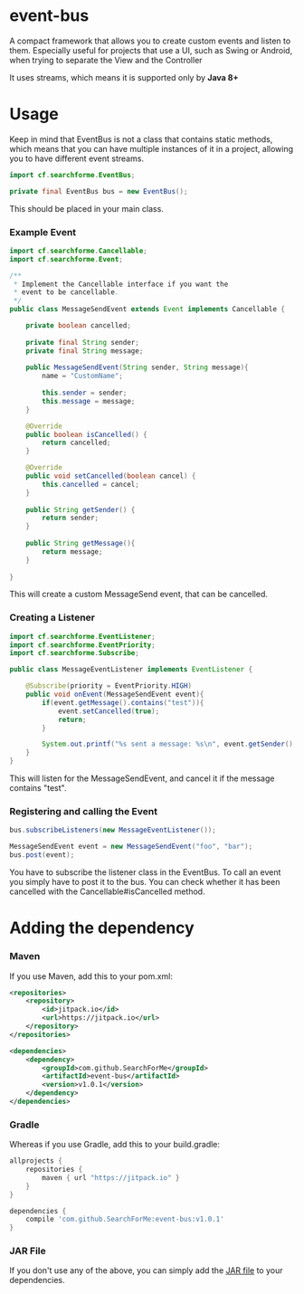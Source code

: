 # event-bus

A compact framework that allows you to create custom events and listen to them.
Especially useful for projects that use a UI, such as Swing or Android, when trying to
separate the View and the Controller

It uses streams, which means it is supported only by **Java 8+**
# Usage

Keep in mind that EventBus is not a class that contains static methods, which means that
you can have multiple instances of it in a project, allowing you to have different event streams. 

```java
import cf.searchforme.EventBus;

private final EventBus bus = new EventBus();
```
This should be placed in your main class.

### Example Event

```java
import cf.searchforme.Cancellable;
import cf.searchforme.Event;

/**
 * Implement the Cancellable interface if you want the
 * event to be cancellable.
 */
public class MessageSendEvent extends Event implements Cancellable {

    private boolean cancelled;
    
    private final String sender;
    private final String message;
    
    public MessageSendEvent(String sender, String message){
        name = "CustomName";
        
        this.sender = sender;
        this.message = message;
    }

    @Override
    public boolean isCancelled() {
        return cancelled;
    }

    @Override
    public void setCancelled(boolean cancel) {
        this.cancelled = cancel;
    }
    
    public String getSender() {
        return sender;
    }
    
    public String getMessage(){
        return message;
    }
    
}
```

This will create a custom MessageSend event, that can be cancelled.

### Creating a Listener

```java
import cf.searchforme.EventListener;
import cf.searchforme.EventPriority;
import cf.searchforme.Subscribe;

public class MessageEventListener implements EventListener {

    @Subscribe(priority = EventPriority.HIGH)
    public void onEvent(MessageSendEvent event){
        if(event.getMessage().contains("test")){
            event.setCancelled(true);
            return;
        }

        System.out.printf("%s sent a message: %s\n", event.getSender(), event.getMessage());
    }
}
```

This will listen for the MessageSendEvent, and cancel it if the message contains "test".

### Registering and calling the Event

```java
bus.subscribeListeners(new MessageEventListener());

MessageSendEvent event = new MessageSendEvent("foo", "bar");
bus.post(event);
```

You have to subscribe the listener class in the EventBus. To call an event you simply have to
post it to the bus. You can check whether it has been cancelled with the Cancellable#isCancelled method.

# Adding the dependency

### Maven
If you use Maven, add this to your pom.xml:
```xml
<repositories>
    <repository>
        <id>jitpack.io</id>
        <url>https://jitpack.io</url>
    </repository>
</repositories>

<dependencies>
    <dependency>
        <groupId>com.github.SearchForMe</groupId>
        <artifactId>event-bus</artifactId>
        <version>v1.0.1</version>
    </dependency>
</dependencies>
```

### Gradle

Whereas if you use Gradle, add this to your build.gradle:
```gradle
allprojects {
    repositories {
        maven { url "https://jitpack.io" }
    }
}

dependencies {
    compile 'com.github.SearchForMe:event-bus:v1.0.1'
}
```

### JAR File

If you don't use any of the above, you can simply add the [JAR file](https://github.com/SearchForMe/event-bus/releases/tag/v1.0) to your dependencies.
